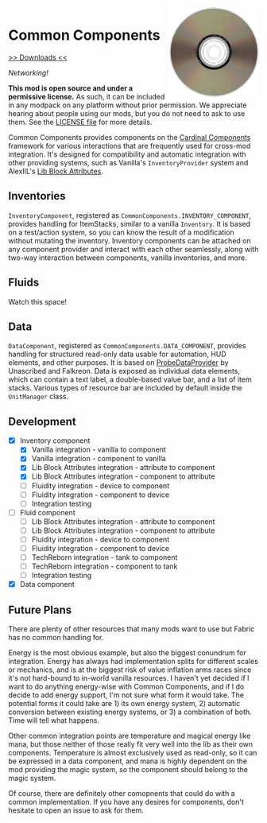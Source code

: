 <img src="icon.png" align="right" width="180px"/>

# Common Components


[>> Downloads <<](https://github.com/CottonMC/CommonComponents/releases)

*Networking!*

**This mod is open source and under a permissive license.** As such, it can be included in any modpack on any platform without prior permission. We appreciate hearing about people using our mods, but you do not need to ask to use them. See the [LICENSE file](LICENSE) for more details.

Common Components provides components on the [Cardinal Components](https://github.com/OnyxStudios/Cardinal-Components-API) framework for various interactions that are frequently used for cross-mod integration. It's designed for compatibility and automatic integration with other providing systems, such as Vanilla's `InventoryProvider` system and AlexIIL's [Lib Block Attributes](https://github.com/AlexIIL/LibBlockAttributes).

## Inventories

`InventoryComponent`, registered as `CommonComponents.INVENTORY_COMPONENT`, provides handling for ItemStacks, similar to a vanilla `Inventory`. It is based on a test/action system, so you can know the result of a modification without mutating the inventory. Inventory components can be attached on any component provider and interact with each other seamlessly, along with two-way interaction between components, vanilla inventories, and more.

## Fluids

Watch this space!

## Data

`DataComponent`, registered as `CommonComponents.DATA_COMPONENT`, provides handling for structured read-only data usable for automation, HUD elements, and other purposes. It is based on [ProbeDataProvider](https://github.com/elytra/ProbeDataProvider) by Unascribed and Falkreon. Data is exposed as individual data elements, which can contain a text label, a double-based value bar, and a list of item stacks. Various types of resource bar are included by default inside the `UnitManager` class.

## Development
- [x] Inventory component
  - [x] Vanilla integration - vanilla to component
  - [x] Vanilla integration - component to vanilla
  - [x] Lib Block Attributes integration - attribute to component
  - [x] Lib Block Attributes integration - component to attribute
  - [ ] Fluidity integration - device to component
  - [ ] Fluidity integration - component to device
  - [ ] Integration testing
- [ ] Fluid component
  - [ ] Lib Block Attributes integration - attribute to component
  - [ ] Lib Block Attributes integration - component to attribute
  - [ ] Fluidity integration - device to component
  - [ ] Fluidity integration - component to device
  - [ ] TechReborn integration - tank to component
  - [ ] TechReborn integration - component to tank
  - [ ] Integration testing
- [x] Data component

## Future Plans

There are plenty of other resources that many mods want to use but Fabric has no common handling for.

Energy is the most obvious example, but also the biggest conundrum for integration. Energy has always had implementation splits for different scales or mechanics, and is at the biggest risk of value inflation arms races since it's not hard-bound to in-world vanilla resources. I haven't yet decided if I want to do anything energy-wise with Common Components, and if I do decide to add energy support, I'm not sure what form it would take. The potential forms it could take are 1) its own energy system, 2) automatic conversion between existing energy systems, or 3) a combination of both. Time will tell what happens.

Other common integration points are temperature and magical energy like mana, but those neither of those really fit very well into the lib as their own components. Temperature is almost exclusively used as read-only, so it can be expressed in a data component, and mana is highly dependent on the mod providing the magic system, so the component should belong to the magic system.

Of course, there are definitely other comopnents that could do with a common implementation. If you have any desires for components, don't hesitate to open an issue to ask for them.
